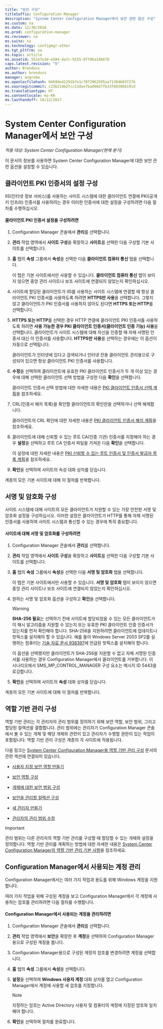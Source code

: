 ```yaml
---
title: "보안 구성"
titleSuffix: Configuration Manager
description: "System Center Configuration Manager에서 보안 관련 옵션 구성"
ms.custom: na
ms.date: 12/30/2016
ms.prod: configuration-manager
ms.reviewer: na
ms.suite: na
ms.technology: configmgr-other
ms.tgt_pltfrm: na
ms.topic: article
ms.assetid: 552e7e3d-e584-4a7c-9155-0f796a14b678
caps.latest.revision: "5"
author: Brenduns
ms.author: brenduns
manager: angrobe
ms.openlocfilehash: 94699e41291b7e1c7072962595aa71384b03f27b
ms.sourcegitcommit: c236214b2fcc13dae7bad96d7fb33f692868191d
ms.translationtype: HT
ms.contentlocale: ko-KR
ms.lasthandoff: 10/12/2017
---
```

# <a name="configure-security-in-system-center-configuration-manager"></a>System Center Configuration Manager에서 보안 구성

*적용 대상: System Center Configuration Manager(현재 분기)*

이 문서의 정보를 사용하면 System Center Configuration Manager에 대한 보안 관련 옵션을 설정할 수 있습니다.  

##  <a name="BKMK_ConfigureClientPKI"></a> 클라이언트 PKI 인증서의 설정 구성  
IIS(인터넷 정보 서비스)를 사용하는 사이트 시스템에 대한 클라이언트 연결에 PKI(공개 키 인프라) 인증서를 사용하려는 경우 이러한 인증서에 대한 설정을 구성하려면 다음 절차를 수행하십시오.  

#### <a name="to-configure-client-pki-certificate-settings"></a>클라이언트 PKI 인증서 설정을 구성하려면  

1.  Configuration Manager 콘솔에서 **관리**를 선택합니다.  

2.  **관리** 작업 영역에서 **사이트 구성**을 확장하고 **사이트**를 선택한 다음 구성할 기본 사이트를 선택합니다.  

3.  **홈** 탭의 **속성** 그룹에서 **속성**을 선택한 다음 **클라이언트 컴퓨터 통신** 탭을 선택합니다.  

    이 탭은 기본 사이트에서만 사용할 수 있습니다. **클라이언트 컴퓨터 통신** 탭이 보이지 않으면 중앙 관리 사이트나 보조 사이트에 연결되지 않았는지 확인하십시오.  

4.  사이트에 할당된 클라이언트가 IIS를 사용하는 사이트 시스템에 연결할 때 항상 클라이언트 PKI 인증서를 사용하도록 하려면 **HTTPS만 사용**을 선택합니다. 그렇지 않고 클라이언트가 PKI 인증서를 사용하지 않아도 된다면 **HTTPS 또는 HTTP**를 선택합니다.  

5.  **HTTPS 또는 HTTP**를 선택한 경우 HTTP 연결에 클라이언트 PKI 인증서를 사용하도록 하려면 **사용 가능한 경우 PKI 클라이언트 인증서(클라이언트 인증 기능) 사용**을 선택합니다. 클라이언트가 사이트 시스템에 대해 자신을 인증할 때 자체 서명된 인증서 대신 이 인증서를 사용합니다. **HTTPS만 사용**을 선택하는 경우에는 이 옵션이 자동으로 선택됩니다.  

    클라이언트가 인터넷에 있다고 검색되거나 인터넷 전용 클라이언트 관리용으로 구성되어 있으면 항상 클라이언트 PKI 인증서를 사용합니다.  

6.  **수정**을 선택하여 클라이언트에 유효한 PKI 클라이언트 인증서가 두 개 이상 있는 경우에 대해 선택한 클라이언트 선택 방법을 구성한 다음 **확인**을 선택합니다.  

    클라이언트 인증서 선택 방법에 대한 자세한 내용은 [PKI 클라이언트 인증서 선택 계획](../../../core/plan-design/security/plan-for-security.md#BKMK_PlanningForClientCertificateSelection)을 참조하세요.  

7.  CRL(인증서 해지 목록)을 확인할 클라이언트의 확인란을 선택하거나 선택 해제합니다.  

    클라이언트의 CRL 확인에 대한 자세한 내용은 [PKI 클라이언트 인증서 해지 계획](../../../core/plan-design/security/plan-for-security.md#BKMK_PlanningForCRLs)을 참조하세요.  

8.  클라이언트에 대해 신뢰할 수 있는 루트 CA(인증 기관) 인증서를 지정해야 하는 경우 **설정**을 선택하고 루트 CA 인증서 파일을 가져온 다음 **확인**을 선택합니다.  

    이 설정에 대한 자세한 내용은 [PKI 신뢰할 수 있는 루트 인증서 및 인증서 발급자 목록 계획](../../../core/plan-design/security/plan-for-security.md#BKMK_PlanningForRootCAs)을 참조하세요.  

9. **확인**을 선택하여 사이트의 속성 대화 상자를 닫습니다.  

계층의 모든 기본 사이트에 대해 이 절차를 반복합니다.  

##  <a name="BKMK_ConfigureSigningEncryption"></a> 서명 및 암호화 구성  
사이트 시스템에 대해 사이트의 모든 클라이언트가 지원할 수 있는 가장 안전한 서명 및 암호화 설정을 구성하십시오. 이러한 설정은 클라이언트가 HTTP를 통해 자체 서명된 인증서를 사용하여 사이트 시스템과 통신할 수 있는 경우에 특히 중요합니다.  

#### <a name="to-configure-signing-and-encryption-for-a-site"></a>사이트에 대해 서명 및 암호화를 구성하려면  

1.  Configuration Manager 콘솔에서 **관리**를 선택합니다.  

2.  **관리** 작업 영역에서 **사이트 구성**을 확장하고 **사이트**를 선택한 다음 구성할 기본 사이트를 선택합니다.  

3.  **홈** 탭의 **속성** 그룹에서 **속성**을 선택한 다음 **서명 및 암호화** 탭을 선택합니다.  

    이 탭은 기본 사이트에서만 사용할 수 있습니다. **서명 및 암호화** 탭이 보이지 않으면 중앙 관리 사이트나 보조 사이트에 연결되지 않았는지 확인하십시오.  

4.  원하는 서명 및 암호화 옵션을 구성하고 **확인**을 선택합니다.  

    > [!WARNING]  
    >  **SHA-256 필요**는 선택하기 전에 사이트에 할당되었을 수 있는 모든 클라이언트가 이 해시 알고리즘을 지원할 수 있는지 또는 유효한 PKI 클라이언트 인증 인증서가 있는지를 먼저 확인해야 합니다. SHA-256을 지원하려면 클라이언트에 업데이트나 핫픽스를 설치해야 할 수 있습니다. 예를 들어 Windows Server 2003 SP2를 실행하는 컴퓨터는 [기술 자료 문서 938397](http://go.microsoft.com/fwlink/p/?LinkId=226666)에 언급된 핫픽스를 설치해야 합니다.  
    >   
    >  이 옵션을 선택했지만 클라이언트가 SHA-256을 지원할 수 없고 자체 서명된 인증서를 사용하는 경우 Configuration Manager에서 클라이언트를 거부합니다. 이 시나리오에서 SMS_MP_CONTROL_MANAGER 구성 요소는 메시지 ID 5443을 로깅합니다.  

5.  **확인**을 선택하여 사이트의 **속성** 대화 상자를 닫습니다.  

계층의 모든 기본 사이트에 대해 이 절차를 반복합니다.  

##  <a name="BKMK_ConfigureRBA"></a> 역할 기반 관리 구성  
역할 기반 관리는 각 관리자의 관리 범위를 정의하기 위해 보안 역할, 보안 범위, 그리고 할당된 컬렉션을 결합합니다. 관리 범위에는 관리자가 Configuration Manager 콘솔에서 볼 수 있는 개체 및 해당 개체와 관련이 있고 관리자가 수행할 권한이 있는 작업이 포함됩니다. 역할 기반 관리 구성은 계층의 각 사이트에 적용됩니다.  

다음 링크는 [System Center Configuration Manager용 역할 기반 관리 구성](../../../core/servers/deploy/configure/configure-role-based-administration.md) 문서의 관련 섹션에 연결되어 있습니다.  

-   [사용자 지정 보안 역할 만들기](../../../core/servers/deploy/configure/configure-role-based-administration.md#BKMK_CreateSecRole)  

-   [보안 역할 구성](../../../core/servers/deploy/configure/configure-role-based-administration.md#BKMK_ConfigSecRole)  

-   [개체에 대한 보안 범위 구성](../../../core/servers/deploy/configure/configure-role-based-administration.md#BKMK_ConfigSecScope)  

-   [보안을 관리할 컬렉션 구성](../../../core/servers/deploy/configure/configure-role-based-administration.md#BKMK_ConfigColl)  

-   [새 관리자 만들기](../../../core/servers/deploy/configure/configure-role-based-administration.md#BKMK_Create_AdminUser)  

-   [관리자의 관리 범위 수정](../../../core/servers/deploy/configure/configure-role-based-administration.md#BKMK_ModAdminUser)  

> [!IMPORTANT]  
>  관리 범위는 다른 관리자의 역할 기반 관리를 구성할 때 할당할 수 있는 개체와 설정을 정의합니다. 역할 기반 관리를 계획하는 방법에 대한 자세한 내용은 [System Center Configuration Manager의 역할 기반 관리 기본 사항](../../../core/understand/fundamentals-of-role-based-administration.md)을 참조하세요.  

##  <a name="BKMK_ManageAccounts"></a> Configuration Manager에서 사용되는 계정 관리  
Configuration Manager에서는 여러 가지 작업과 용도를 위해 Windows 계정을 지원합니다.  

여러 가지 작업을 위해 구성된 계정을 보고 Configuration Manager에서 각 계정에 사용하는 암호를 관리하려면 다음 절차를 수행합니다.  

#### <a name="to-manage-accounts-that-are-used-by-configuration-manager"></a>Configuration Manager에서 사용되는 계정을 관리하려면  

1.  Configuration Manager 콘솔에서 **관리**를 선택합니다.  

2.  **관리** 작업 영역에서 **보안**을 확장한 후 **계정**을 선택하여 Configuration Manager용으로 구성된 계정을 봅니다.  

3.  Configuration Manager용으로 구성된 계정의 암호를 변경하려면 계정을 선택합니다.  

4.  **홈** 탭의 **속성** 그룹에서 **속성**을 선택합니다.  

5.  **설정**을 선택하여 **Windows 사용자 계정** 대화 상자를 열고 Configuration Manager에서 계정에 사용할 새 암호를 지정합니다.  

    > [!NOTE]  
    >  지정하는 암호는 Active Directory 사용자 및 컴퓨터의 계정에 지정된 암호와 일치해야 합니다.  

6.  **확인**을 선택하여 절차를 완료합니다.  

